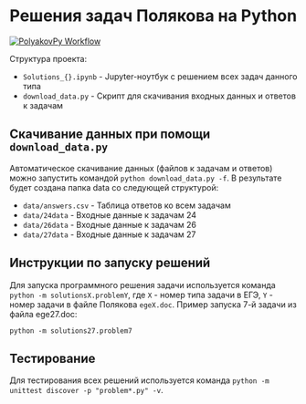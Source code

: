 # Решения задач Полякова на Python

[![PolyakovPy Workflow](https://github.com/Dmitry-Kochetkov-space/polyakov_py/actions/workflows/python-package.yml/badge.svg?branch=main)](https://github.com/Dmitry-Kochetkov-space/polyakov_py/actions/workflows/python-package.yml)

Структура проекта:

- `Solutions_{}.ipynb` - Jupyter-ноутбук с решением всех задач данного типа
- `download_data.py` - Скрипт для скачивания входных данных и ответов к задачам

## Скачивание данных при помощи `download_data.py`

Автоматическое скачивание данных (файлов к задачам и ответов) можно запустить командой `python download_data.py -f`. В результате будет создана папка data со следующей структурой:
- `data/answers.csv` - Таблица ответов ко всем задачам
- `data/24data` - Входные данные к задачам 24
- `data/26data` - Входные данные к задачам 26
- `data/27data` - Входные данные к задачам 27

## Инструкции по запуску решений

Для запуска программного решения задачи используется команда `python -m solutionsX.problemY`, где `X` - номер типа задачи в ЕГЭ, `Y` - номер задачи в файле Полякова `egeX.doc`. Пример запуска 7-й задачи из файла ege27.doc:

```python -m solutions27.problem7```

## Тестирование

Для тестирования всех решений используется команда `python -m unittest discover -p "problem*.py" -v`.

